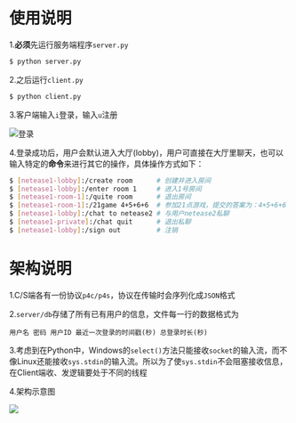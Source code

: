 # 使用说明

1.**必须**先运行服务端程序`server.py`

``` bash
$ python server.py
```

2.之后运行`client.py`


``` bash
$ python client.py
```

3.客户端输入`i`登录，输入`u`注册

![登录](http://ww1.sinaimg.cn/large/61340919gy1fnivx4ffmvj20zd0b4tbi.jpg)

4.登录成功后，用户会默认进入大厅(lobby)，用户可直接在大厅里聊天，也可以输入特定的**命令**来进行其它的操作，具体操作方式如下：

``` bash
$ [netease1-lobby]:/create room      # 创建并进入房间
$ [netease1-lobby]:/enter room 1     # 进入1号房间
$ [netease1-room-1]:/quite room      # 退出房间
$ [netease1-room-1]:/21game 4+5+6+6  # 参加21点游戏，提交的答案为：4+5+6+6
$ [netease1-lobby]:/chat to netease2 # 与用户netease2私聊
$ [netease1-private]:/chat quit      # 退出私聊
$ [netease1-lobby]:/sign out         # 注销
```


# 架构说明

1.C/S端各有一份协议`p4c/p4s`，协议在传输时会序列化成`JSON`格式

2.`server/db`存储了所有已有用户的信息，文件每一行的数据格式为

```
用户名 密码 用户ID 最近一次登录的时间戳(秒) 总登录时长(秒)
```

3.考虑到在Python中，Windows的`select()`方法只能接收`socket`的输入流，而不像Linux还能接收`sys.stdin`的输入流。所以为了使`sys.stdin`不会阻塞接收信息，在Client端收、发逻辑要处于不同的线程

4.架构示意图

![](http://ww1.sinaimg.cn/large/61340919ly1fnivbe41zgj20vv0hidga.jpg)


